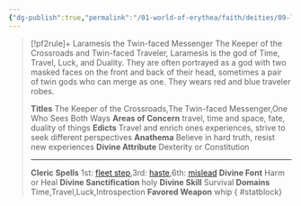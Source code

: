 ```yaml
---
{"dg-publish":true,"permalink":"/01-world-of-erythea/faith/deities/09-laramesis/","title":"Laramesis the Twin-faced Messenger","tags":["Deity"],"dgShowInlineTitle":true,"noteIcon":""}
---
```


>[!pf2rule]+ Laramesis the Twin-faced Messenger
>The Keeper of the Crossroads and Twin-faced Traveler, Laramesis is the god of Time, Travel, Luck, and Duality. They are often portrayed as a god with two masked faces on the front and back of their head, sometimes a pair of twin gods who can merge as one. They wears red and blue traveler robes.
> 
> **Titles**  The Keeper of the Crossroads,The Twin-faced Messenger,One Who Sees Both Ways
> **Areas of Concern**  travel, time and space, fate, duality of things
> **Edicts**  Travel and enrich ones experiences, strive to seek different perspectives
> **Anathema**  Believe in hard truth, resist new experiences
> **Divine Attribute**  Dexterity or Constitution
> 
> ---
> 
> **Cleric Spells** 1st: [fleet step](https://pf2easy.com/index.php?id=1336&name=fleet_step),3rd: [haste](https://pf2easy.com/index.php?id=1361&name=haste),6th: [mislead](https://pf2easy.com/index.php?id=1413&name=mislead)
> **Divine Font**  Harm or Heal
> **Divine Sanctification**  holy
> **Divine Skill**  Survival
> **Domains**  Time,Travel,Luck,Introspection
> **Favored Weapon**  whip 
{ #statblock}


 